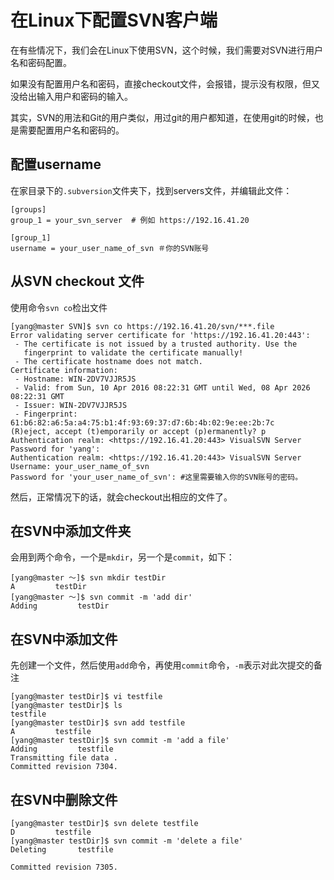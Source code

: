 # 在Linux下配置SVN客户端

在有些情况下，我们会在Linux下使用SVN，这个时候，我们需要对SVN进行用户名和密码配置。

如果没有配置用户名和密码，直接checkout文件，会报错，提示没有权限，但又没给出输入用户和密码的输入。

其实，SVN的用法和Git的用户类似，用过git的用户都知道，在使用git的时候，也是需要配置用户名和密码的。

## 配置username

在家目录下的`.subversion`文件夹下，找到servers文件，并编辑此文件：
```
[groups]
group_1 = your_svn_server  # 例如 https://192.16.41.20

[group_1]
username = your_user_name_of_svn ＃你的SVN账号
```
## 从SVN checkout 文件 
使用命令`svn co`检出文件
```
[yang@master SVN]$ svn co https://192.16.41.20/svn/***.file
Error validating server certificate for 'https://192.16.41.20:443':
 - The certificate is not issued by a trusted authority. Use the
   fingerprint to validate the certificate manually!
 - The certificate hostname does not match.
Certificate information:
 - Hostname: WIN-2DV7VJJR5JS
 - Valid: from Sun, 10 Apr 2016 08:22:31 GMT until Wed, 08 Apr 2026 08:22:31 GMT
 - Issuer: WIN-2DV7VJJR5JS
 - Fingerprint: 61:b6:82:a6:5a:a4:75:b1:4f:93:69:37:d7:6b:4b:02:9e:ee:2b:7c
(R)eject, accept (t)emporarily or accept (p)ermanently? p
Authentication realm: <https://192.16.41.20:443> VisualSVN Server
Password for 'yang': 
Authentication realm: <https://192.16.41.20:443> VisualSVN Server
Username: your_user_name_of_svn 
Password for 'your_user_name_of_svn': #这里需要输入你的SVN账号的密码。
```
然后，正常情况下的话，就会checkout出相应的文件了。

## 在SVN中添加文件夹

会用到两个命令，一个是`mkdir`，另一个是`commit`，如下：
```
[yang@master ～]$ svn mkdir testDir
A         testDir
[yang@master ～]$ svn commit -m 'add dir'
Adding         testDir
```
## 在SVN中添加文件 
先创建一个文件，然后使用`add`命令，再使用`commit`命令，`-m`表示对此次提交的备注
```
[yang@master testDir]$ vi testfile
[yang@master testDir]$ ls
testfile
[yang@master testDir]$ svn add testfile 
A         testfile
[yang@master testDir]$ svn commit -m 'add a file'
Adding         testfile
Transmitting file data .
Committed revision 7304.
```

## 在SVN中删除文件
```
[yang@master testDir]$ svn delete testfile 
D         testfile
[yang@master testDir]$ svn commit -m 'delete a file'
Deleting       testfile

Committed revision 7305.
```
